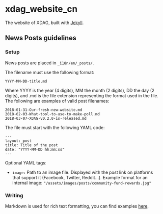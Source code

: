 # xdag_website_cn
The website of XDAG, built with [Jekyll](https://jekyllrb.com/docs/home/).

## News Posts guidelines

### Setup
News posts are placed in `_i18n/en/_posts/`.

The filename must use the following format:
````
YYYY-MM-DD-title.md
````

Where YYYY is the year (4 digits), MM the month (2 digits), DD the day (2 digits), and .md is the file extension representing the format used in the file. The following are examples of valid post filenames:

````
2018-01-31-Our-fresh-new-website.md
2018-02-03-What-tool-to-use-to-make-poll.md
2018-03-07-XDAG-v0.2.0-is-released.md
````

The file must start with the following YAML code:
````
---
layout: post
title: Title of the post
date: "YYYY-MM-DD hh:mm:ss"
---
````
Optional YAML tags:
* `image:` Path to an image file. Displayed with the post link on platforms that support it (Facebook, Twitter, Reddit...). Example format for an internal image: `"/assets/images/posts/community-fund-rewards.jpg"`

### Writing
Markdown is used for rich text formatting, you can find examples [here](https://github.com/adam-p/markdown-here/wiki/Markdown-Cheatsheet).

